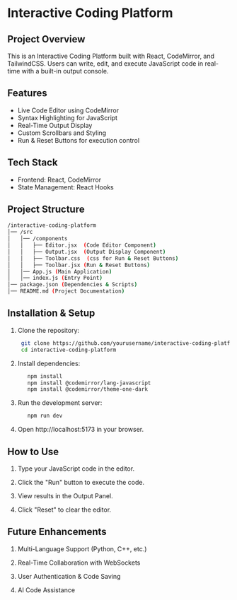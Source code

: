 # Interactive Coding Platform

## Project Overview

This is an Interactive Coding Platform built with React, CodeMirror, and TailwindCSS. Users can write, edit, and execute JavaScript code in real-time with a built-in output console.

## Features

- Live Code Editor using CodeMirror
- Syntax Highlighting for JavaScript
- Real-Time Output Display
- Custom Scrollbars and Styling
- Run & Reset Buttons for execution control

## Tech Stack

- Frontend: React, CodeMirror
- State Management: React Hooks

## Project Structure

```bash
/interactive-coding-platform
│── /src
│   │── /components
│   │   ├── Editor.jsx  (Code Editor Component)
│   │   ├── Output.jsx  (Output Display Component)
│   │   ├── Toolbar.css  (css for Run & Reset Buttons)
│   │   ├── Toolbar.jsx (Run & Reset Buttons)
│   │── App.js (Main Application)
│   │── index.js (Entry Point)
│── package.json (Dependencies & Scripts)
│── README.md (Project Documentation)

```

## Installation & Setup

1. Clone the repository:
   ```bash
    git clone https://github.com/yourusername/interactive-coding-platform.git
    cd interactive-coding-platform
   ```
2. Install dependencies:
   ```bash
      npm install
      npm install @codemirror/lang-javascript
      npm install @codemirror/theme-one-dark
   ```
3. Run the development server:
   ```bash
      npm run dev
   ```
4. Open http://localhost:5173 in your browser.


## How to Use

1. Type your JavaScript code in the editor.

2. Click the "Run" button to execute the code.

3. View results in the Output Panel.

4. Click "Reset" to clear the editor.

## Future Enhancements

1. Multi-Language Support (Python, C++, etc.)

2. Real-Time Collaboration with WebSockets

3. User Authentication & Code Saving

4. AI Code Assistance
